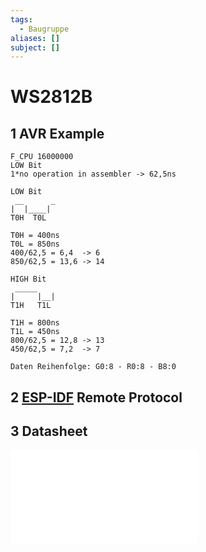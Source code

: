 ```yaml
---
tags:
  - Baugruppe
aliases: []
subject: []
---
```


# WS2812B

## 1 AVR Example

```
F_CPU 16000000
LOW Bit
1*no operation in assembler -> 62,5ns

LOW Bit
 __	     _
|  |____|
T0H  T0L

T0H = 400ns
T0L = 850ns
400/62,5 = 6,4	-> 6
850/62,5 = 13,6 -> 14

HIGH Bit
 _____
|     |__|
T1H	  T1L

T1H = 800ns
T1L = 450ns
800/62,5 = 12,8 -> 13
450/62,5 = 7,2	-> 7

Daten Reihenfolge: G0:8 - R0:8 - B8:0

```

## 2 [ESP-IDF](../Softwareentwicklung/IoT/ESP-IDF.md) Remote Protocol

## 3 Datasheet

![WS2812B](assets/pdf/WS2812B.pdf)